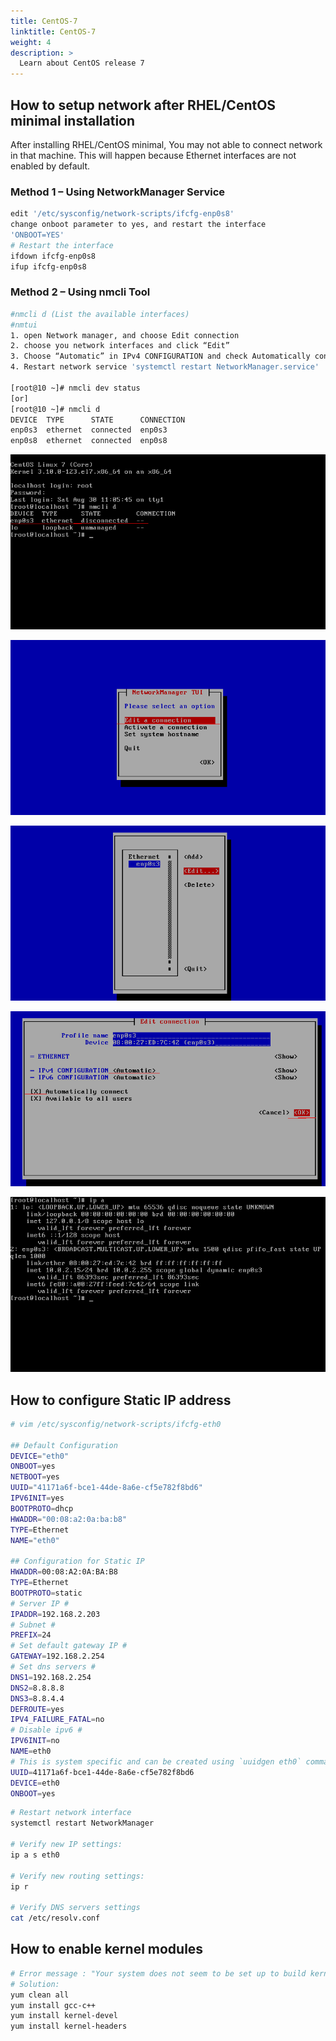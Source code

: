 ```yaml
---
title: CentOS-7
linktitle: CentOS-7
weight: 4
description: >
  Learn about CentOS release 7
---
```


## How to setup network after RHEL/CentOS minimal installation

After installing RHEL/CentOS minimal, You may not able to connect network in that machine. This will happen because Ethernet interfaces are not enabled by default.

### Method 1 – Using NetworkManager Service

```sh
edit '/etc/sysconfig/network-scripts/ifcfg-enp0s8'
change onboot parameter to yes, and restart the interface
'ONBOOT=YES'
# Restart the interface
ifdown ifcfg-enp0s8
ifup ifcfg-enp0s8
```

### Method 2 – Using nmcli Tool

``` sh
#nmcli d (List the available interfaces)
#nmtui
1. open Network manager, and choose Edit connection
2. choose you network interfaces and click “Edit”
3. Choose “Automatic” in IPv4 CONFIGURATION and check Automatically connect check box and press OK and quit from Network manager.
4. Restart network service 'systemctl restart NetworkManager.service'

[root@10 ~]# nmcli dev status
[or]
[root@10 ~]# nmcli d
DEVICE  TYPE      STATE      CONNECTION
enp0s3  ethernet  connected  enp0s3
enp0s8  ethernet  connected  enp0s8
```

![CentOS_7-network-setup](/images/CentOS_7-network-setup.png)

![CentOS_7-Network-manager-screen](/images/CentOS_7-Network-manager-screen.png)

![Edit-your-network-interfaces](/images/Edit-your-network-interfaces.png)

![Set-ip-adress-using-DHCP](/images/Set-ip-adress-using-DHCP.png)

![CentOS-7-check-ip-address](/images/CentOS-7-check-ip-address.png)  

## How to configure Static IP address

```sh
# vim /etc/sysconfig/network-scripts/ifcfg-eth0

## Default Configuration
DEVICE="eth0"
ONBOOT=yes
NETBOOT=yes
UUID="41171a6f-bce1-44de-8a6e-cf5e782f8bd6"
IPV6INIT=yes
BOOTPROTO=dhcp
HWADDR="00:08:a2:0a:ba:b8"
TYPE=Ethernet
NAME="eth0"

## Configuration for Static IP
HWADDR=00:08:A2:0A:BA:B8
TYPE=Ethernet
BOOTPROTO=static
# Server IP #
IPADDR=192.168.2.203
# Subnet #
PREFIX=24
# Set default gateway IP #
GATEWAY=192.168.2.254
# Set dns servers #
DNS1=192.168.2.254
DNS2=8.8.8.8
DNS3=8.8.4.4
DEFROUTE=yes
IPV4_FAILURE_FATAL=no
# Disable ipv6 #
IPV6INIT=no
NAME=eth0
# This is system specific and can be created using `uuidgen eth0` command #
UUID=41171a6f-bce1-44de-8a6e-cf5e782f8bd6
DEVICE=eth0
ONBOOT=yes
```

```sh
# Restart network interface
systemctl restart NetworkManager

# Verify new IP settings:
ip a s eth0

# Verify new routing settings:
ip r

# Verify DNS servers settings
cat /etc/resolv.conf
```

## How to enable kernel modules

```sh
# Error message : "Your system does not seem to be set up to build kernel modules"
# Solution:
yum clean all
yum install gcc-c++
yum install kernel-devel
yum install kernel-headers
```
